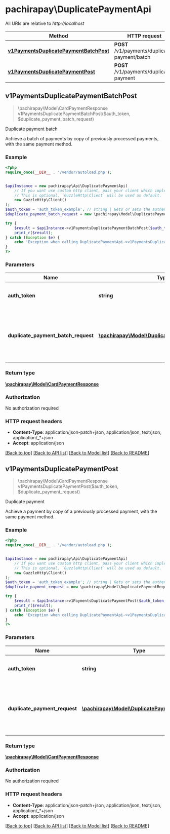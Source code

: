# pachirapay\DuplicatePaymentApi

All URIs are relative to *http://localhost*

Method | HTTP request | Description
------------- | ------------- | -------------
[**v1PaymentsDuplicatePaymentBatchPost**](DuplicatePaymentApi.md#v1PaymentsDuplicatePaymentBatchPost) | **POST** /v1/payments/duplicate-payment/batch | Duplicate payment batch
[**v1PaymentsDuplicatePaymentPost**](DuplicatePaymentApi.md#v1PaymentsDuplicatePaymentPost) | **POST** /v1/payments/duplicate-payment | Duplicate payment



## v1PaymentsDuplicatePaymentBatchPost

> \pachirapay\Model\CardPaymentResponse v1PaymentsDuplicatePaymentBatchPost($auth_token, $duplicate_payment_batch_request)

Duplicate payment batch

Achieve a batch of payments by copy of previously processed payments, with the same payment method.

### Example

```php
<?php
require_once(__DIR__ . '/vendor/autoload.php');


$apiInstance = new pachirapay\Api\DuplicatePaymentApi(
    // If you want use custom http client, pass your client which implements `GuzzleHttp\ClientInterface`.
    // This is optional, `GuzzleHttp\Client` will be used as default.
    new GuzzleHttp\Client()
);
$auth_token = 'auth_token_example'; // string | Gets or sets the authentication token.
$duplicate_payment_batch_request = new \pachirapay\Model\DuplicatePaymentBatchRequest(); // \pachirapay\Model\DuplicatePaymentBatchRequest | All data needed to make process the payment, with the reference to the previously payment.

try {
    $result = $apiInstance->v1PaymentsDuplicatePaymentBatchPost($auth_token, $duplicate_payment_batch_request);
    print_r($result);
} catch (Exception $e) {
    echo 'Exception when calling DuplicatePaymentApi->v1PaymentsDuplicatePaymentBatchPost: ', $e->getMessage(), PHP_EOL;
}
?>
```

### Parameters


Name | Type | Description  | Notes
------------- | ------------- | ------------- | -------------
 **auth_token** | **string**| Gets or sets the authentication token. |
 **duplicate_payment_batch_request** | [**\pachirapay\Model\DuplicatePaymentBatchRequest**](../Model/DuplicatePaymentBatchRequest.md)| All data needed to make process the payment, with the reference to the previously payment. | [optional]

### Return type

[**\pachirapay\Model\CardPaymentResponse**](../Model/CardPaymentResponse.md)

### Authorization

No authorization required

### HTTP request headers

- **Content-Type**: application/json-patch+json, application/json, text/json, application/_*+json
- **Accept**: application/json

[[Back to top]](#) [[Back to API list]](../../README.md#documentation-for-api-endpoints)
[[Back to Model list]](../../README.md#documentation-for-models)
[[Back to README]](../../README.md)


## v1PaymentsDuplicatePaymentPost

> \pachirapay\Model\CardPaymentResponse v1PaymentsDuplicatePaymentPost($auth_token, $duplicate_payment_request)

Duplicate payment

Achieve a payment by copy of a previously processed payment, with the same payment method.

### Example

```php
<?php
require_once(__DIR__ . '/vendor/autoload.php');


$apiInstance = new pachirapay\Api\DuplicatePaymentApi(
    // If you want use custom http client, pass your client which implements `GuzzleHttp\ClientInterface`.
    // This is optional, `GuzzleHttp\Client` will be used as default.
    new GuzzleHttp\Client()
);
$auth_token = 'auth_token_example'; // string | Gets or sets the authentication token.
$duplicate_payment_request = new \pachirapay\Model\DuplicatePaymentRequest(); // \pachirapay\Model\DuplicatePaymentRequest | All data needed to make process the payment, with the reference to the previously payment.

try {
    $result = $apiInstance->v1PaymentsDuplicatePaymentPost($auth_token, $duplicate_payment_request);
    print_r($result);
} catch (Exception $e) {
    echo 'Exception when calling DuplicatePaymentApi->v1PaymentsDuplicatePaymentPost: ', $e->getMessage(), PHP_EOL;
}
?>
```

### Parameters


Name | Type | Description  | Notes
------------- | ------------- | ------------- | -------------
 **auth_token** | **string**| Gets or sets the authentication token. |
 **duplicate_payment_request** | [**\pachirapay\Model\DuplicatePaymentRequest**](../Model/DuplicatePaymentRequest.md)| All data needed to make process the payment, with the reference to the previously payment. | [optional]

### Return type

[**\pachirapay\Model\CardPaymentResponse**](../Model/CardPaymentResponse.md)

### Authorization

No authorization required

### HTTP request headers

- **Content-Type**: application/json-patch+json, application/json, text/json, application/_*+json
- **Accept**: application/json

[[Back to top]](#) [[Back to API list]](../../README.md#documentation-for-api-endpoints)
[[Back to Model list]](../../README.md#documentation-for-models)
[[Back to README]](../../README.md)


